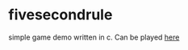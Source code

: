 # fivesecondrule

simple game demo written in c. Can be played [here](https://wormregards.github.io/five_second_rule/)
